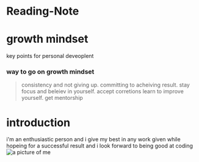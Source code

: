 # Reading-Note
# growth mindset
key points for personal deveoplent
### way to go on growth mindset 
> consistency and not giving up. committing to acheiving result. stay focus and beleiev in yourself. accept corretions learn to improve yourself. get mentorship
# introduction
i'm an enthusiastic person and i give my best in any work given while hopeing for a successful result and i look forward to being good at coding
![a picture of me](https://techcrunch.com/wp-content/uploads/2018/06/github-octocat-microsoft.png?w=730)
